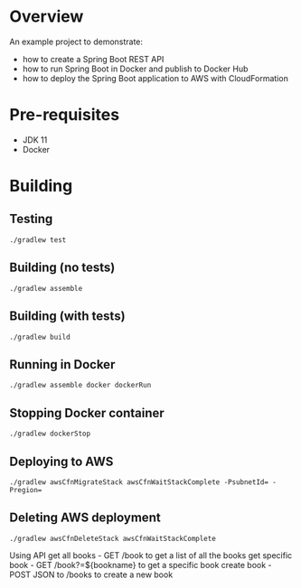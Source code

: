 # Overview

An example project to demonstrate:
* how to create a Spring Boot REST API 
* how to run Spring Boot in Docker and publish to Docker Hub 
* how to deploy the Spring Boot application to AWS with CloudFormation 

# Pre-requisites 
* JDK 11 
* Docker 

# Building 

## Testing 
```./gradlew test```

## Building (no tests) 
```./gradlew assemble```

## Building (with tests) 
```./gradlew build```

## Running in Docker 
```./gradlew assemble docker dockerRun```

## Stopping Docker container 
```./gradlew dockerStop```

## Deploying to AWS 
```./gradlew awsCfnMigrateStack awsCfnWaitStackComplete -PsubnetId= -Pregion=```

## Deleting AWS deployment 
```./gradlew awsCfnDeleteStack awsCfnWaitStackComplete```

Using API get all books - GET /book to get a list of all the books get specific book - GET /book?=${bookname} to get a specific book create book - POST JSON to /books to create a new book
